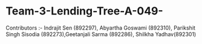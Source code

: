 # Team-3-Lending-Tree-A-049-

Contributors :- Indrajit Sen (892297), Abyartha Goswami (892310), Parikshit Singh Sisodia (892273),Geetanjali Sarma (892286), Shilkha Yadhav(892301)
